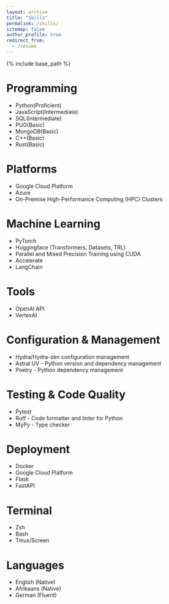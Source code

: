 ```yaml
---
layout: archive
title: "Skills"
permalink: /skills/
sitemap: false
author_profile: true
redirect_from:
  - /resume
---
```


{% include base_path %}

Programming
======

* Python(Proficient)
* JavaScript(Intermediate)
* SQL(Intermediate)
* PUG(Basic)
* MongoDB(Basic)
* C++(Basic)
* Rust(Basic)

Platforms
======
* Google Cloud Platform
* Azure
* On-Premise High-Performance Computing (HPC) Clusters
  
Machine Learning
======
* PyTorch
* Huggingface (Transformers, Datasets, TRL)
* Parallel and Mixed Precision Training using CUDA
* Accelerate
* LangChain

Tools
======
* OpenAI API
* VertexAI

Configuration & Management
======
* Hydra/Hydra-zen configuration management
* Astral UV - Python version and dependency management
* Poetry - Python dependency management

Testing & Code Quality
======
* Pytest
* Ruff - Code formatter and linter for Python
* MyPy - Type checker

Deployment
======
* Docker
* Google Cloud Platform
* Flask
* FastAPI

Terminal
======
* Zsh
* Bash
* Tmux/Screen

Languages
======

* English (Native)
* Afrikaans (Native)
* German (Fluent)

